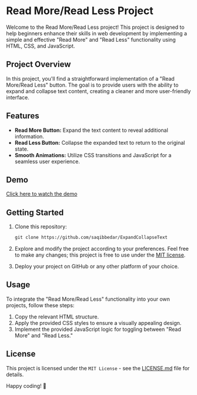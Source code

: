 # Read More/Read Less Project

Welcome to the Read More/Read Less project! This project is designed to help beginners enhance their skills in web development by implementing a simple and effective "Read More" and "Read Less" functionality using HTML, CSS, and JavaScript.

## Project Overview

In this project, you'll find a straightforward implementation of a "Read More/Read Less" button. The goal is to provide users with the ability to expand and collapse text content, creating a cleaner and more user-friendly interface.

## Features

- **Read More Button:** Expand the text content to reveal additional information.
- **Read Less Button:** Collapse the expanded text to return to the original state.
- **Smooth Animations:** Utilize CSS transitions and JavaScript for a seamless user experience.

## Demo

[Click here to watch the demo]()

## Getting Started

1. Clone this repository:

    ```md
    git clone https://github.com/saqibbedar/ExpandCollapseText
    ```

2. Explore and modify the project according to your preferences. Feel free to make any changes; this project is free to use under the [MIT license](https://github.com/saqibbedar/ExpandCollapseText?tab=MIT-1-ov-file).

3. Deploy your project on GitHub or any other platform of your choice.

## Usage

To integrate the "Read More/Read Less" functionality into your own projects, follow these steps:

1. Copy the relevant HTML structure.
2. Apply the provided CSS styles to ensure a visually appealing design.
3. Implement the provided JavaScript logic for toggling between "Read More" and "Read Less."

## License

This project is licensed under the `MIT License` - see the [LICENSE.md](https://github.com/saqibbedar/ExpandCollapseText?tab=MIT-1-ov-file) file for details.

Happy coding! 🚀
